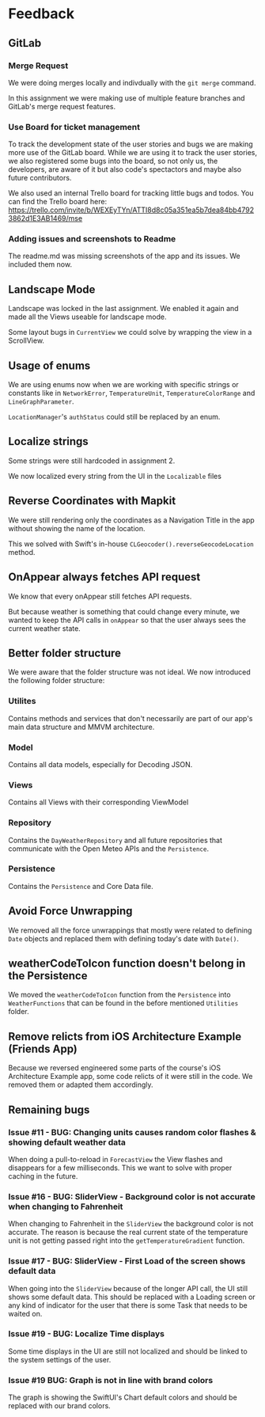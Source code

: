 # Feedback 

## GitLab

### Merge Request

We were doing merges locally and indivdually with the `git merge` command.

In this assignment we were making use of multiple feature branches and GitLab's merge request features.

### Use Board for ticket management

To track the development state of the user stories and bugs we are making more use of the GitLab board. While we are using it to track the user stories, we also registered some bugs into the board, so not only us, the developers, are aware of it but also code's spectactors and maybe also future contributors.

We also used an internal Trello board for tracking little bugs and todos. You can find the Trello board here: https://trello.com/invite/b/WEXEyTYn/ATTI8d8c05a351ea5b7dea84bb47923862d1E3AB1469/mse
### Adding issues and screenshots to Readme

The readme.md was missing screenshots of the app and its issues. We included them now.


## Landscape Mode
Landscape was locked in the last assignment. We enabled it again and made all the Views useable for landscape mode.

Some layout bugs in `CurrentView` we could solve by wrapping the view in a ScrollView.

## Usage of enums

We are using enums now when we are working with specific strings or constants like in `NetworkError`, `TemperatureUnit`, `TemperatureColorRange` and `LineGraphParameter`.

`LocationManager`'s `authStatus` could still be replaced by an enum.

## Localize strings

Some strings were still hardcoded in assignment 2.

We now localized every string from the UI in the `Localizable` files

## Reverse Coordinates with Mapkit

We were still rendering only the coordinates as a Navigation Title in the app without showing the name of the location.

This we solved with Swift's in-house `CLGeocoder().reverseGeocodeLocation` method.

## OnAppear always fetches API request

We know that every onAppear still fetches API requests.

But because weather is something that could change every minute, we wanted to keep the API calls in `onAppear` so that the user always sees the current weather state.
## Better folder structure

We were aware that the folder structure was not ideal. We now introduced the following folder structure:

### Utilites

Contains methods and services that don't necessarily are part of our app's main data structure and MMVM architecture.

### Model

Contains all data models, especially for Decoding JSON.

### Views

Contains all Views with their corresponding ViewModel

### Repository

Contains the `DayWeatherRepository` and all future repositories that communicate with the Open Meteo APIs and the `Persistence`.


### Persistence

Contains the `Persistence` and Core Data file.


## Avoid Force Unwrapping

We removed all the force unwrappings that mostly were related to defining `Date` objects and replaced them with defining today's date with `Date()`.

## weatherCodeToIcon function doesn't belong in the Persistence

We moved the `weatherCodeToIcon` function from the `Persistence` into `WeatherFunctions` that can be found in the before mentioned `Utilities` folder.


## Remove relicts from iOS Architecture Example (Friends App)

Because we reversed engineered some parts of the course's iOS Architecture Example app, some code relicts of it were still in the code. We removed them or adapted them accordingly. 

## Remaining bugs

### Issue #11 - BUG: Changing units causes random color flashes & showing default weather data

When doing a pull-to-reload in `ForecastView` the View flashes and disappears for a few milliseconds.
This we want to solve with proper caching in the future.

### Issue #16 - BUG: SliderView - Background color is not accurate when changing to Fahrenheit

When changing to Fahrenheit in the `SliderView` the background color is not accurate. The reason is because the real current state of the temperature unit is not getting passed right into the `getTemperatureGradient` function.


### Issue #17 - BUG: SliderView - First Load of the screen shows default data

When going into the `SliderView` because of the longer API call, the UI still shows some default data. This should be replaced with a Loading screen or any kind of indicator for the user that there is some Task that needs to be waited on.

### Issue #19 - BUG: Localize Time displays

Some time displays in the UI are still not localized and should be linked to the system settings of the user.

### Issue #19 BUG: Graph is not in line with brand colors

The graph is showing the SwiftUI's Chart default colors and should be replaced with our brand colors.

